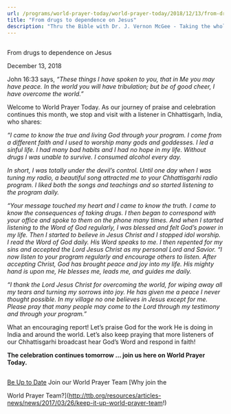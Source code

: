 ```yaml
---
url: /programs/world-prayer-today/world-prayer-today/2018/12/13/from-drugs-to-dependence-on-jesus
title: "From drugs to dependence on Jesus"
description: "Thru the Bible with Dr. J. Vernon McGee - Taking the whole Word to the whole world"
---
```







## 
 From drugs to dependence on Jesus


December 13, 2018




John 16:33 says, *“These things I have spoken to you, that in Me you may have peace. In the world you will have tribulation; but be of good cheer, I have overcome the world.”* 


Welcome to World Prayer Today. As our journey of praise and celebration continues this month, we stop and visit with a listener in Chhattisgarh, India, who shares: 


*“I came to know the true and living God through your program. I come from a different faith and I used to worship many gods and goddesses. I led a sinful life. I had many bad habits and I had no hope in my life. Without drugs I was unable to survive. I consumed alcohol every day.* 


*In short, I was totally under the devil’s control. Until one day when I was tuning my radio, a beautiful song attracted me to your Chhattisgarhi radio program. I liked both the songs and teachings and so started listening to the program daily.* 


*“Your message touched my heart and I came to know the truth. I came to know the consequences of taking drugs. I then began to correspond with your office and spoke to them on the phone many times. And when I started listening to the Word of God regularly, I was blessed and felt God’s power in my life. Then I started to believe in Jesus Christ and I stopped idol worship. I read the Word of God daily. His Word speaks to me. I then repented for my sins and accepted the Lord Jesus Christ as my personal Lord and Savior.*  *“I now listen to your program regularly and encourage others to listen. After accepting Christ, God has brought peace and joy into my life. His mighty hand is upon me, He blesses me, leads me, and guides me daily.* 


*“I thank the Lord Jesus Christ for overcoming the world, for wiping away all my tears and turning my sorrows into joy. He has given me a peace I never thought possible. In my village no one believes in Jesus except for me. Please pray that many people may come to the Lord through my testimony and through your program.”*


What an encouraging report! Let’s praise God for the work He is doing in India and around the world. Let’s also keep praying that more listeners of our Chhattisgarhi broadcast hear God’s Word and respond in faith! 


**The celebration continues tomorrow … join us here on World Prayer Today.**







## 




[Be Up to Date](http://feeds.feedburner.com/WorldPrayerToday "World Prayer Today RSS Feed")
Join our World Prayer Team
[Why join the  

World Prayer Team?](http://ttb.org/resources/articles-news/news/2017/03/26/keep-it-up-world-prayer-team!)





